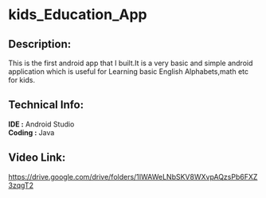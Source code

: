 # kids_Education_App
## Description:
This is the first android app that I built.It is a very basic and simple android application which is useful for Learning basic English Alphabets,math etc for kids.
## Technical Info:
**IDE :** Android Studio </br>
**Coding :** Java
## Video Link:
https://drive.google.com/drive/folders/1IWAWeLNbSKV8WXvpAQzsPb6FXZ3zqgT2
